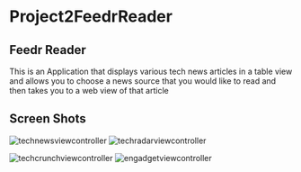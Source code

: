 # Project2FeedrReader

## Feedr Reader 

This is an Application that displays various tech news articles in a table view and allows you to choose 
a news source that you would like to read and then takes you to a web view of that article 

## Screen Shots 

![technewsviewcontroller](https://cloud.githubusercontent.com/assets/17465337/21599476/e86218a8-d13a-11e6-9368-101095f3e161.png)          ![techradarviewcontroller](https://cloud.githubusercontent.com/assets/17465337/21598597/5b78d2a4-d12d-11e6-9009-eabfbbfc0f7f.png)

![techcrunchviewcontroller](https://cloud.githubusercontent.com/assets/17465337/21598603/6ded1684-d12d-11e6-8c78-c764844d4b9c.png)            ![engadgetviewcontroller](https://cloud.githubusercontent.com/assets/17465337/21599398/35f6918a-d13a-11e6-836b-627521bdeaeb.png)


